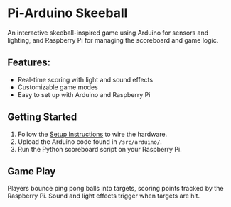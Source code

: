 # Pi-Arduino Skeeball
An interactive skeeball-inspired game using Arduino for sensors and lighting, and Raspberry Pi for managing the scoreboard and game logic.

## Features:
- Real-time scoring with light and sound effects
- Customizable game modes
- Easy to set up with Arduino and Raspberry Pi

## Getting Started
1. Follow the [Setup Instructions](docs/setup.md) to wire the hardware.
2. Upload the Arduino code found in `/src/arduino/`.
3. Run the Python scoreboard script on your Raspberry Pi.

## Game Play
Players bounce ping pong balls into targets, scoring points tracked by the Raspberry Pi. Sound and light effects trigger when targets are hit.